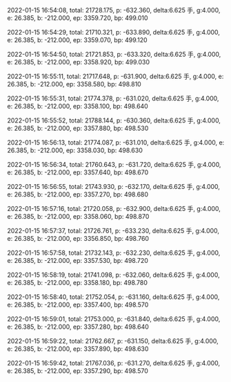 2022-01-15 16:54:08, total: 21728.175, p: -632.360, delta:6.625 手, g:4.000, e: 26.385, b: -212.000, ep: 3359.720, bp: 499.010

2022-01-15 16:54:29, total: 21710.321, p: -633.890, delta:6.625 手, g:4.000, e: 26.385, b: -212.000, ep: 3359.070, bp: 499.120

2022-01-15 16:54:50, total: 21721.853, p: -633.320, delta:6.625 手, g:4.000, e: 26.385, b: -212.000, ep: 3358.920, bp: 499.030

2022-01-15 16:55:11, total: 21717.648, p: -631.900, delta:6.625 手, g:4.000, e: 26.385, b: -212.000, ep: 3358.580, bp: 498.810

2022-01-15 16:55:31, total: 21774.378, p: -631.020, delta:6.625 手, g:4.000, e: 26.385, b: -212.000, ep: 3358.100, bp: 498.640

2022-01-15 16:55:52, total: 21788.144, p: -630.360, delta:6.625 手, g:4.000, e: 26.385, b: -212.000, ep: 3357.880, bp: 498.530

2022-01-15 16:56:13, total: 21774.087, p: -631.010, delta:6.625 手, g:4.000, e: 26.385, b: -212.000, ep: 3358.030, bp: 498.630

2022-01-15 16:56:34, total: 21760.643, p: -631.720, delta:6.625 手, g:4.000, e: 26.385, b: -212.000, ep: 3357.640, bp: 498.670

2022-01-15 16:56:55, total: 21743.930, p: -632.170, delta:6.625 手, g:4.000, e: 26.385, b: -212.000, ep: 3357.270, bp: 498.680

2022-01-15 16:57:16, total: 21720.058, p: -632.900, delta:6.625 手, g:4.000, e: 26.385, b: -212.000, ep: 3358.060, bp: 498.870

2022-01-15 16:57:37, total: 21726.761, p: -633.230, delta:6.625 手, g:4.000, e: 26.385, b: -212.000, ep: 3356.850, bp: 498.760

2022-01-15 16:57:58, total: 21732.143, p: -632.230, delta:6.625 手, g:4.000, e: 26.385, b: -212.000, ep: 3357.530, bp: 498.720

2022-01-15 16:58:19, total: 21741.098, p: -632.060, delta:6.625 手, g:4.000, e: 26.385, b: -212.000, ep: 3358.180, bp: 498.780

2022-01-15 16:58:40, total: 21752.054, p: -631.160, delta:6.625 手, g:4.000, e: 26.385, b: -212.000, ep: 3357.400, bp: 498.570

2022-01-15 16:59:01, total: 21753.000, p: -631.840, delta:6.625 手, g:4.000, e: 26.385, b: -212.000, ep: 3357.280, bp: 498.640

2022-01-15 16:59:22, total: 21762.667, p: -631.150, delta:6.625 手, g:4.000, e: 26.385, b: -212.000, ep: 3357.890, bp: 498.630

2022-01-15 16:59:42, total: 21767.036, p: -631.270, delta:6.625 手, g:4.000, e: 26.385, b: -212.000, ep: 3357.290, bp: 498.570